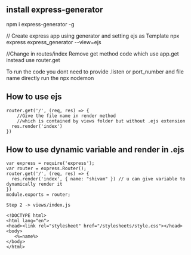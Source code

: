 ## install express-generator  
npm i express-generator -g

// Create express app using generator and setting ejs as Template
npx express express_generator --view=ejs

//Change in routes/index
Remove get method code which use app.get
instead use router.get

To run the code you dont need to provide .listen or port_number and file name
directly run the npx nodemon

## How to use ejs 
```
router.get('/', (req, res) => {
    //Give the file name in render method 
    //which is contained by views folder but without .ejs extension
  res.render('index')
})

```
## How to use dynamic variable and render in .ejs  

``` Step 1
var express = require('express');
var router = express.Router();
router.get('/', (req, res) => {
  res.render('index', { name: "shivam" }) // u can give variable to dynamically render it
})
module.exports = router;
```
```
Step 2 -> views/index.js

<!DOCTYPE html>
<html lang="en">
<head><link rel="stylesheet" href="/stylesheets/style.css"></head>
<body>
   <%=name%>  
</body>
</html> 